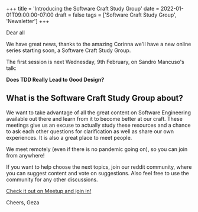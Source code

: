+++
title = 'Introducing the Software Craft Study Group'
date = 2022-01-01T09:00:00-07:00
draft = false
tags = ['Software Craft Study Group', 'Newsletter']
+++

Dear all

We have great news, thanks to the amazing Corinna we'll have a new online series starting soon, a Software Craft Study Group.

<!--more-->

The first session is next Wednesday, 9th February, on Sandro Mancuso's talk:

**Does TDD Really Lead to Good Design?**

## What is the Software Craft Study Group about?

We want to take advantage of all the great content on Software Engineering available out there and learn from it to become better at our craft. These meetings give us an excuse to actually study these resources and a chance to ask each other questions for clarification as well as share our own experiences. It is also a great place to meet people.

We meet remotely (even if there is no pandemic going on), so you can join from anywhere!

If you want to help choose the next topics, join our reddit community, where you can suggest content and vote on suggestions. Also feel free to use the community for any other discussions.

[Check it out on Meetup and join in!](https://www.meetup.com/coders-only/events/283418764/)

Cheers, Geza